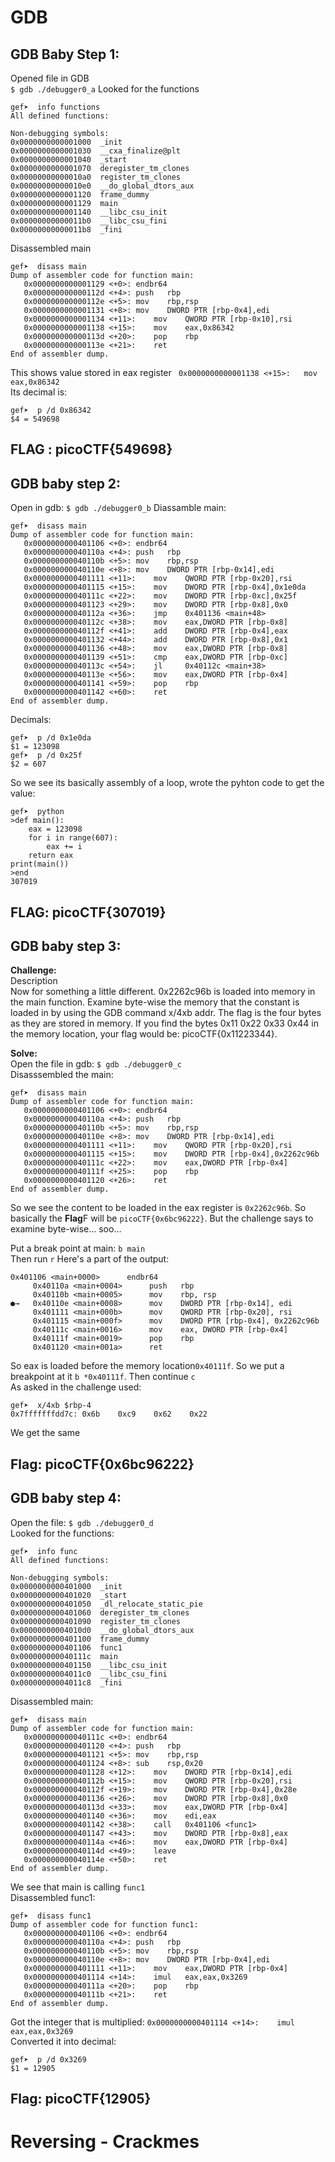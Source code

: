 # GDB

## GDB Baby Step 1:
Opened file in GDB  
```$ gdb ./debugger0_a```
Looked for the functions
```
gef➤  info functions
All defined functions:

Non-debugging symbols:
0x0000000000001000  _init
0x0000000000001030  __cxa_finalize@plt
0x0000000000001040  _start
0x0000000000001070  deregister_tm_clones
0x00000000000010a0  register_tm_clones
0x00000000000010e0  __do_global_dtors_aux
0x0000000000001120  frame_dummy
0x0000000000001129  main
0x0000000000001140  __libc_csu_init
0x00000000000011b0  __libc_csu_fini
0x00000000000011b8  _fini
```
Disassembled main
```
gef➤  disass main
Dump of assembler code for function main:
   0x0000000000001129 <+0>:	endbr64
   0x000000000000112d <+4>:	push   rbp
   0x000000000000112e <+5>:	mov    rbp,rsp
   0x0000000000001131 <+8>:	mov    DWORD PTR [rbp-0x4],edi
   0x0000000000001134 <+11>:	mov    QWORD PTR [rbp-0x10],rsi
   0x0000000000001138 <+15>:	mov    eax,0x86342
   0x000000000000113d <+20>:	pop    rbp
   0x000000000000113e <+21>:	ret
End of assembler dump.
```
This shows value stored in eax register ``` 0x0000000000001138 <+15>:	mov    eax,0x86342```  
Its decimal is:
```
gef➤  p /d 0x86342
$4 = 549698
```
  **FLAG :** picoCTF{549698}
---
## GDB baby step 2:
Open in gdb:
```$ gdb ./debugger0_b```
Diassamble main:
```
gef➤  disass main
Dump of assembler code for function main:
   0x0000000000401106 <+0>:	endbr64
   0x000000000040110a <+4>:	push   rbp
   0x000000000040110b <+5>:	mov    rbp,rsp
   0x000000000040110e <+8>:	mov    DWORD PTR [rbp-0x14],edi
   0x0000000000401111 <+11>:	mov    QWORD PTR [rbp-0x20],rsi
   0x0000000000401115 <+15>:	mov    DWORD PTR [rbp-0x4],0x1e0da
   0x000000000040111c <+22>:	mov    DWORD PTR [rbp-0xc],0x25f
   0x0000000000401123 <+29>:	mov    DWORD PTR [rbp-0x8],0x0
   0x000000000040112a <+36>:	jmp    0x401136 <main+48>
   0x000000000040112c <+38>:	mov    eax,DWORD PTR [rbp-0x8]
   0x000000000040112f <+41>:	add    DWORD PTR [rbp-0x4],eax
   0x0000000000401132 <+44>:	add    DWORD PTR [rbp-0x8],0x1
   0x0000000000401136 <+48>:	mov    eax,DWORD PTR [rbp-0x8]
   0x0000000000401139 <+51>:	cmp    eax,DWORD PTR [rbp-0xc]
   0x000000000040113c <+54>:	jl     0x40112c <main+38>
   0x000000000040113e <+56>:	mov    eax,DWORD PTR [rbp-0x4]
   0x0000000000401141 <+59>:	pop    rbp
   0x0000000000401142 <+60>:	ret
End of assembler dump.
```
Decimals:
```
gef➤  p /d 0x1e0da
$1 = 123098
gef➤  p /d 0x25f
$2 = 607
```
So we see its basically assembly of a loop, wrote the pyhton code to get the value:
```
gef➤  python
>def main():
    eax = 123098  
    for i in range(607):
        eax += i
    return eax
print(main())
>end
307019
```
**FLAG:** picoCTF{307019}
---
## GDB baby step 3:
**Challenge:**  
Description  
Now for something a little different. 0x2262c96b is loaded into memory in the main function. Examine byte-wise the memory that the constant is loaded in by using the GDB command x/4xb addr. The flag is the four bytes as they are stored in memory. If you find the bytes 0x11 0x22 0x33 0x44 in the memory location, your flag would be: picoCTF{0x11223344}.

**Solve:**  
Open the file in gdb:
```$ gdb ./debugger0_c```  
Disasssembled the main:
```
gef➤  disass main
Dump of assembler code for function main:
   0x0000000000401106 <+0>:	endbr64
   0x000000000040110a <+4>:	push   rbp
   0x000000000040110b <+5>:	mov    rbp,rsp
   0x000000000040110e <+8>:	mov    DWORD PTR [rbp-0x14],edi
   0x0000000000401111 <+11>:	mov    QWORD PTR [rbp-0x20],rsi
   0x0000000000401115 <+15>:	mov    DWORD PTR [rbp-0x4],0x2262c96b
   0x000000000040111c <+22>:	mov    eax,DWORD PTR [rbp-0x4]
   0x000000000040111f <+25>:	pop    rbp
   0x0000000000401120 <+26>:	ret
End of assembler dump.
```
So we see the content to be loaded in the eax register is ```0x2262c96b```. So basically the **Flag**F will be ```picoCTF{0x6bc96222}```. But the challenge says to examine byte-wise... soo...  

Put a break point at main: ```b main```  
Then run ```r```
Here's a part of the output:
```
0x401106 <main+0000>      endbr64 
     0x40110a <main+0004>      push   rbp
     0x40110b <main+0005>      mov    rbp, rsp
●→   0x40110e <main+0008>      mov    DWORD PTR [rbp-0x14], edi
     0x401111 <main+000b>      mov    QWORD PTR [rbp-0x20], rsi
     0x401115 <main+000f>      mov    DWORD PTR [rbp-0x4], 0x2262c96b
     0x40111c <main+0016>      mov    eax, DWORD PTR [rbp-0x4]
     0x40111f <main+0019>      pop    rbp
     0x401120 <main+001a>      ret
```
So eax is loaded before the memory location```0x40111f```. So we put a breakpoint at it ```b *0x40111f```.
Then continue ```c```  
As asked in the challenge used:
```
gef➤  x/4xb $rbp-4
0x7fffffffdd7c:	0x6b	0xc9	0x62	0x22
```
We get the same  

**Flag:** picoCTF{0x6bc96222}
---
## GDB baby step 4:
Open the file: ```$ gdb ./debugger0_d```  
Looked for the functions: 
```
gef➤  info func
All defined functions:

Non-debugging symbols:
0x0000000000401000  _init
0x0000000000401020  _start
0x0000000000401050  _dl_relocate_static_pie
0x0000000000401060  deregister_tm_clones
0x0000000000401090  register_tm_clones
0x00000000004010d0  __do_global_dtors_aux
0x0000000000401100  frame_dummy
0x0000000000401106  func1
0x000000000040111c  main
0x0000000000401150  __libc_csu_init
0x00000000004011c0  __libc_csu_fini
0x00000000004011c8  _fini
```
Disassembled main:
```
gef➤  disass main
Dump of assembler code for function main:
   0x000000000040111c <+0>:	endbr64
   0x0000000000401120 <+4>:	push   rbp
   0x0000000000401121 <+5>:	mov    rbp,rsp
   0x0000000000401124 <+8>:	sub    rsp,0x20
   0x0000000000401128 <+12>:	mov    DWORD PTR [rbp-0x14],edi
   0x000000000040112b <+15>:	mov    QWORD PTR [rbp-0x20],rsi
   0x000000000040112f <+19>:	mov    DWORD PTR [rbp-0x4],0x28e
   0x0000000000401136 <+26>:	mov    DWORD PTR [rbp-0x8],0x0
   0x000000000040113d <+33>:	mov    eax,DWORD PTR [rbp-0x4]
   0x0000000000401140 <+36>:	mov    edi,eax
   0x0000000000401142 <+38>:	call   0x401106 <func1>
   0x0000000000401147 <+43>:	mov    DWORD PTR [rbp-0x8],eax
   0x000000000040114a <+46>:	mov    eax,DWORD PTR [rbp-0x4]
   0x000000000040114d <+49>:	leave
   0x000000000040114e <+50>:	ret
End of assembler dump.
```
We see that main is calling ```func1```  
Disassembled func1:
```
gef➤  disass func1
Dump of assembler code for function func1:
   0x0000000000401106 <+0>:	endbr64
   0x000000000040110a <+4>:	push   rbp
   0x000000000040110b <+5>:	mov    rbp,rsp
   0x000000000040110e <+8>:	mov    DWORD PTR [rbp-0x4],edi
   0x0000000000401111 <+11>:	mov    eax,DWORD PTR [rbp-0x4]
   0x0000000000401114 <+14>:	imul   eax,eax,0x3269
   0x000000000040111a <+20>:	pop    rbp
   0x000000000040111b <+21>:	ret
End of assembler dump.
```
Got the integer that is multiplied: ```0x0000000000401114 <+14>:	imul   eax,eax,0x3269```  
Converted it into decimal:
```
gef➤  p /d 0x3269
$1 = 12905
```

**Flag:** picoCTF{12905}
---

# Reversing - Crackmes
##
